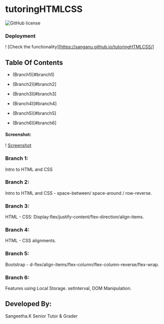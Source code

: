 # tutoringHTMLCSS
![GitHub license](https://img.shields.io/badge/license-MIT-blue.svg)

### Deployment
! [Check the functionality][https://sanganu.github.io/tutoringHTMLCSS/]

## Table Of Contents

* (Branch1)[#branch1]

* (Branch2)[#branch2]

* (Branch3)[#branch3]

* (Branch4)[#branch4]

* (Branch5)[#branch5]

* (Branch6)[#branch6]

#### Screenshot:
! [Screenshot](https://github.com/Sanganu/tutoringHTMLCSS/blob/main/Screenshot.PNG)

### Branch 1:

Intro to HTML and CSS

### Branch 2:
Intro to HTML and CSS - space-between/ space-around / row-reverse.

### Branch 3:

HTML - CSS: Display:flex/justify-content/flex-direction/align-items.

### Branch 4:

HTML - CSS alignments.


### Branch 5:

Bootstrap - d-flex/align-items/flex-column/flex-column-reverse/flex-wrap.


### Branch 6:

Features using Local Storage. setInterval, DOM Manipulation.


## Developed By:
Sangeetha.K
Senior Tutor & Grader